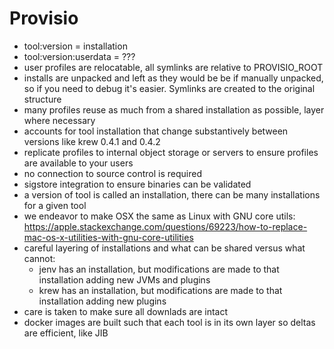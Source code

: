 # Provisio

- tool:version = installation
- tool:version:userdata = ???
- user profiles are relocatable, all symlinks are relative to PROVISIO_ROOT
- installs are unpacked and left as they would be be if manually unpacked, so if you need to debug it's easier. Symlinks are created to the original structure
- many profiles reuse as much from a shared installation as possible, layer where necessary
- accounts for tool installation that change substantively between versions like krew 0.4.1 and 0.4.2
- replicate profiles to internal object storage or servers to ensure profiles are available to your users
- no connection to source control is required
- sigstore integration to ensure binaries can be validated
- a version of tool is called an installation, there can be many installations for a given tool
- we endeavor to make OSX the same as Linux with GNU core utils: https://apple.stackexchange.com/questions/69223/how-to-replace-mac-os-x-utilities-with-gnu-core-utilities
- careful layering of installations and what can be shared versus what cannot:
  - jenv has an installation, but modifications are made to that installation adding new JVMs and plugins
  - krew has an installation, but modifications are made to that installation adding new plugins
- care is taken to make sure all downlads are intact
- docker images are built such that each tool is in its own layer so deltas are efficient, like JIB
